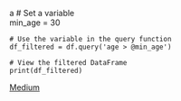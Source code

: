 a
	# Set a variable  
	min_age = 30  
	  
	# Use the variable in the query function  
	df_filtered = df.query('age > @min_age')  
	  
	# View the filtered DataFrame  
	print(df_filtered)

[Medium](https://medium.com/towardsdev/harness-the-power-of-the-pandas-query-function-2e964331f370)